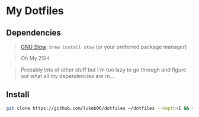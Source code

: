 # My Dotfiles

## Dependencies

> [GNU Stow](https://www.gnu.org/software/stow/): `brew install stow` (or your preferred package manager)

> Oh My ZSH

> Probably lots of other stuff but I'm too lazy to go through and figure out what all my dependencies are rn...

## Install

```bash
git clone https://github.com/lukeb06/dotfiles ~/dotfiles --depth=1 && ~/dotfiles/ci.sh
```
